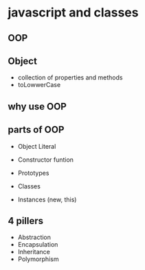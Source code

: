 # javascript and classes

## OOP

## Object
- collection of properties and methods
- toLowwerCase

## why use OOP


## parts of OOP
- Object Literal


- Constructor funtion
- Prototypes
- Classes
- Instances (new, this)

## 4 pillers
- Abstraction
- Encapsulation
- Inheritance
- Polymorphism